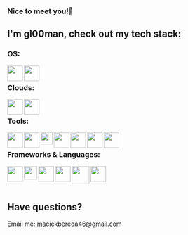 ### Nice to meet you!👋

## I'm gl00man, check out my tech stack:

### OS:
<img align="left" width="35px" src="https://cdn.iconscout.com/icon/free/png-512/microsoft-windows-1868947-1583111.png" />
<img align="left" width="35px" src="https://pics.freeicons.io/uploads/icons/png/3525127881551941184-512.png" />

<br />

### Clouds:
[<img align="left" width="35px" src="https://logosdownload.com/logo/microsoft-azure-logo-big.png" />][azure]
[<img align="left" width="35px" src="https://lirp.cdn-website.com/aa0ef369/dms3rep/multi/opt/google-cloud-icon-400w.png" />][googlecloud]

<br />

### Tools:
[<img align="left" width="35px" src="https://img.icons8.com/fluent/344/visual-studio-2019.png" />][visualstudio]
[<img align="left" width="35px" src="https://img.icons8.com/fluent/344/visual-studio-code-2019.png" />][visualstudiocode]
[<img align="left" width="27px" src="https://upload.wikimedia.org/wikipedia/commons/thumb/9/9f/Vimlogo.svg/1200px-Vimlogo.svg.png" />][gvim]
[<img align="left" width="35px" src="https://res.cloudinary.com/postman/image/upload/t_team_logo/v1629869194/team/2893aede23f01bfcbd2319326bc96a6ed0524eba759745ed6d73405a3a8b67a8" />][postman]
[<img align="left" width="35px" src="https://dbeaver.com/img/dbeaver-head.png" />][dbeaver]
[<img align="left" width="35px" src="https://img.icons8.com/fluent/344/github.png" />][github]
[<img align="left" width="35px" src="https://img.icons8.com/nolan/344/notion.png" />][notion]

<br />
 
### Frameworks & Languages:
<img align="left" width="35px" src="https://upload.wikimedia.org/wikipedia/commons/thumb/a/a3/.NET_Logo.svg/1024px-.NET_Logo.svg.png" />
<img align="left" width="30px" src="https://seeklogo.com/images/C/c-sharp-c-logo-02F17714BA-seeklogo.com.png" />
<img align="left" width="35px" src="https://img.icons8.com/color/344/python.png" />
<img align="left" width="35px" src="https://cdn3.iconfinder.com/data/icons/popular-services-brands/512/angular-js-512.png" />
<img align="left" width="40px" src="https://tukano.com.pl/static/media/wpf.9a632a73.png" />
<img align="left" width="35px" src="https://img.icons8.com/ultraviolet/344/mysql.png" />

<br />
<br />
<br />

## Have questions? 
Email me: maciekbereda46@gmail.com
<br />

<br />

[azure]: https://azure.microsoft.com/
[googlecloud]: https://cloud.google.com/
[facebook]: https://www.facebook.com/maciek.bereda/
[instagram]: https://www.instagram.com/godwhathappened/
[visualstudio]: https://visualstudio.microsoft.com
[visualstudiocode]:https://code.visualstudio.com/
[postman]: https://www.postman.com/
[gvim]: https://www.vim.org/download.php
[dbeaver]: https://dbeaver.io/
[github]: https://github.com/
[photoshop]: https://www.adobe.com/pl/products/photoshop.html
[notion]: https://www.notion.so/

